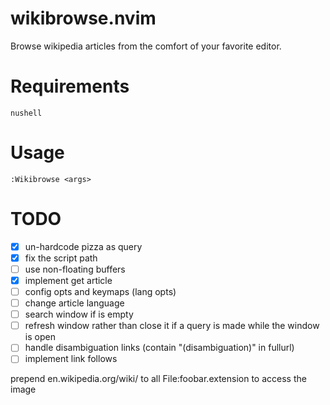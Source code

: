 # wikibrowse.nvim

Browse wikipedia articles from the comfort of your favorite editor.

# Requirements

`nushell`

# Usage

```vim
:Wikibrowse <args>
```

# TODO

- [x] un-hardcode pizza as query
- [x] fix the script path
- [ ] use non-floating buffers
- [x] implement get article
- [ ] config opts and keymaps (lang opts)
- [ ] change article language
- [ ] search window if <args> is empty
- [ ] refresh window rather than close it if a query is made while the window is open
- [ ] handle disambiguation links (contain "(disambiguation)" in fullurl)
- [ ] implement link follows

prepend en.wikipedia.org/wiki/ to all File:foobar.extension to access the image
